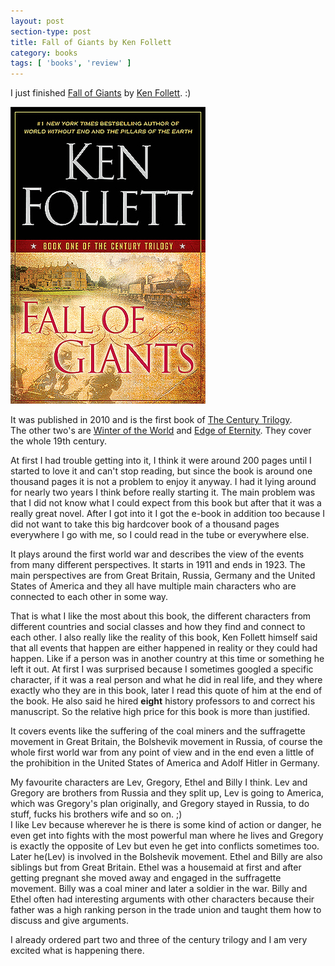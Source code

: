 ```yaml
---
layout: post
section-type: post
title: Fall of Giants by Ken Follett
category: books
tags: [ 'books', 'review' ]
---
```


I just finished
[Fall of Giants](https://www.goodreads.com/book/show/7315573-fall-of-giants) by 
[Ken Follett](https://www.goodreads.com/author/show/3447.Ken_Follett). :)

[![Fall of Giants by Ken Follett](/img/books/fall-of-giants.jpg)](https://www.goodreads.com/book/show/7315573-fall-of-giants)

It was published in 2010 and is the first book of [The Century Trilogy](https://www.goodreads.com/series/87392-the-century-trilogy).   
The other two's are [Winter of the World](https://www.goodreads.com/book/show/12959233-winter-of-the-world) 
and [Edge of Eternity](https://www.goodreads.com/book/show/23190986-edge-of-eternity). They cover the whole 19th century.

At first I had trouble getting into it, I think it were around 200 pages until I started to love it and can't stop reading, but since the book is around one thousand pages it is not a problem to enjoy it anyway. 
I had it lying around for nearly two years I think before really starting it.
The main problem was that I did not know what I could expect from this book but after that it was a really great novel.
After I got into it I got the e-book in addition too because I did not want to take this big hardcover book of a thousand pages everywhere I go with me, so I could read in the tube or everywhere else.

It plays around the first world war and describes the view of the events from many different perspectives.
It starts in 1911 and ends in 1923.
The main perspectives are from Great Britain, Russia, Germany and the United States of America and they all have multiple main characters who are connected to each other in some way.

That is what I like the most about this book, the different characters from different countries and social classes and how they find and connect to each other.
I also really like the reality of this book, Ken Follett himself said that all events that happen are either happened in reality or they could had happen. Like if a person was in another country at this time or something he left it out. At first I was surprised because I sometimes googled a specific character, if it was a real person and what he did in real life, and they where exactly who they are in this book, later I read this quote of him at the end of the book. He also said he hired __eight__ history professors to and correct his manuscript. So the relative high price for this book is more than justified.

It covers events like the suffering of the coal miners and the suffragette movement in Great Britain, the Bolshevik movement in Russia, of course the whole first world war from any point of view and in the end even a little of the prohibition in the United States of America and Adolf Hitler in Germany.

My favourite characters are Lev, Gregory, Ethel and Billy I think.
Lev and Gregory are brothers from Russia and they split up, Lev is going to America, which was Gregory's plan originally, and Gregory stayed in Russia, to do stuff, fucks his brothers wife and so on. ;)   
I like Lev because wherever he is there is some kind of action or danger, he even get into fights with the most powerful man where he lives and Gregory is exactly the opposite of Lev but even he get into conflicts sometimes too. Later he(Lev) is involved in the Bolshevik movement.
Ethel and Billy are also siblings but from Great Britain. Ethel was a housemaid at first and after getting pregnant she moved away and engaged in the suffragette movement. Billy was a coal miner and later a soldier in the war. Billy and Ethel often had interesting arguments with other characters because their father was a high ranking person in the trade union and taught them how to discuss and give arguments.

I already ordered part two and three of the century trilogy and I am very excited what is happening there.
